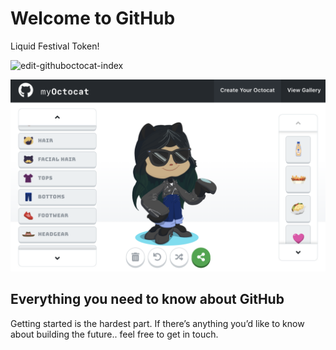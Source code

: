# Welcome to GitHub

Liquid Festival Token!


<img width="1032" alt="edit-githuboctocat-index" src="https://user-images.githubusercontent.com/18093541/63132339-c3a2d300-bf8e-11e9-8222-59c2702f6c42.png">

![octocat](./images/create-octocat.png)

## Everything you need to know about GitHub

Getting started is the hardest part. If there’s anything you’d like to know about building the future.. feel free to get in touch.
